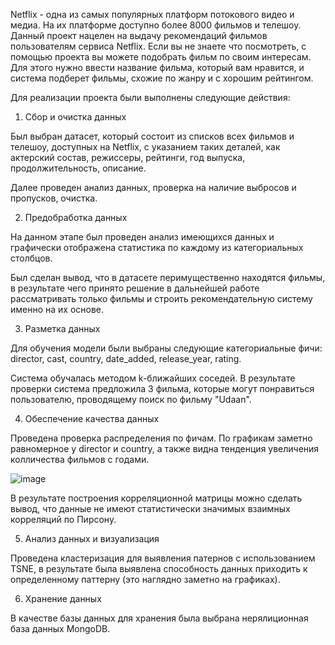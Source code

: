 Netflix - одна из самых популярных платформ потокового видео и медиа. На их платформе доступно более 8000 фильмов и телешоу. 
Данный проект нацелен на выдачу рекомендаций фильмов пользователям сервиса Netflix. Если вы не знаете что посмотреть, с помощью проекта вы можете подобрать фильм по своим интересам. 
Для этого нужно ввести название фильма, который вам нравится, и система подберет фильмы, схожие по жанру и с хорошим рейтингом.

Для реализации проекта были выполнены следующие действия:
1. Сбор и очистка данных

  Был выбран датасет, который состоит из списков всех фильмов и телешоу, доступных на Netflix, с указанием таких деталей, как актерский состав, режиссеры, рейтинги, год выпуска, продолжительность, описание.
  
  Далее проведен анализ данных, проверка на наличие выбросов и пропусков, очистка.
  
2. Предобработка данных

  На данном этапе был проведен анализ имеющихся данных и графически отображена статистика по каждому из категориальных столбцов.
  
  Был сделан вывод, что в датасете перимущественно находятся фильмы, в результате чего принято решение в дальнейшей работе рассматривать только фильмы и строить рекомендательную систему именно на их основе.
  
3. Разметка данных
  
  Для обучения модели были выбраны следующие категориальные фичи: director, cast, country, date_added, release_year, rating.
  
  Система обучалась методом k-ближайших соседей. В результате проверки система предложила 3 фильма, которые могут понравиться пользователю, проводящему поиск по фильму "Udaan".
  
4. Обеспечение качества данных
  
  Проведена проверка распределения по фичам. По графикам заметно равномерное у director и country, а также видна тенденция увеличения колличества фильмов с годами.

  ![image](https://github.com/user-attachments/assets/4dbe187a-1d89-4d23-8056-0f1ec4d4084e)

  
  В результате построения корреляционной матрицы можно сделать вывод, что данные не имеют статистически значимых взаимных корреляций по Пирсону.

5. Анализ данных и визуализация
  
  Проведена кластеризация для выявления патернов с использованием TSNE, в результате была выявлена способность данных приходить к определенному паттерну (это наглядно заметно на графиках).

6. Хранение данных
  
  В качестве базы данных для хранения была выбрана нерялиционная база данных MongoDB.
